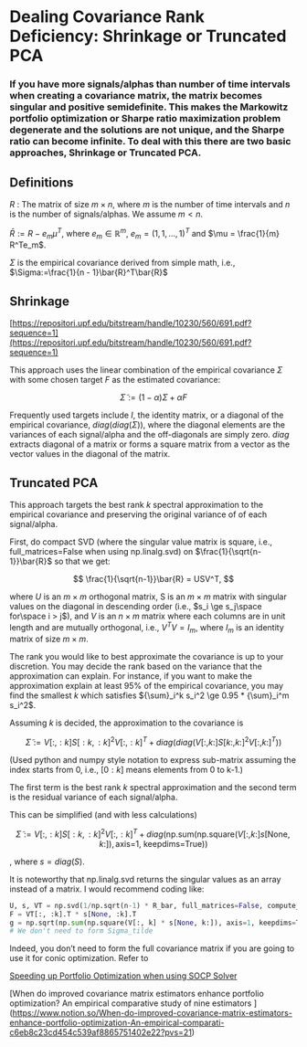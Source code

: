 # Dealing Covariance Rank Deficiency: Shrinkage or Truncated PCA

### If you have more signals/alphas than number of time intervals when creating a covariance matrix, the matrix becomes singular and positive semidefinite. This makes the Markowitz portfolio optimization or Sharpe ratio maximization problem degenerate and the solutions are not unique, and the Sharpe ratio can become infinite. To deal with this there are two basic approaches, Shrinkage or Truncated PCA.

## Definitions

$R$ : The matrix of size $m\times n$, where $m$ is the number of time intervals and $n$ is the number of signals/alphas. We assume $m < n$.

$\bar{R} := R - e_m \mu^T$, where $e_m \in \mathbb{R}^m$, $e_m=(1, 1, ..., 1)^T$ and  $\mu = \frac{1}{m} R^Te_m$.

$\Sigma$ is the empirical covariance derived from simple math, i.e., $\Sigma:=\frac{1}{n - 1}\bar{R}^T\bar{R}$

## Shrinkage

[https://repositori.upf.edu/bitstream/handle/10230/560/691.pdf?sequence=1](https://repositori.upf.edu/bitstream/handle/10230/560/691.pdf?sequence=1)

This approach uses the linear combination of the empirical covariance $\Sigma$ with some chosen target $F$ as the estimated covariance:

$$
\tilde \Sigma := (1 - \alpha) \Sigma + \alpha F
$$

Frequently used targets include $I$, the identity matrix, or a diagonal of the empirical covariance, $diag(diag(\Sigma))$, where the diagonal elements are the variances of each signal/alpha and the off-diagonals are simply zero. $diag$ extracts diagonal of a matrix or forms a square matrix from a vector as the vector values in the diagonal of the matrix.

## Truncated PCA

This approach targets the best rank $k$ spectral approximation to the empirical covariance and preserving the original variance of of each signal/alpha.

First, do compact SVD (where the singular value matrix is square, i.e., full_matrices=False when using np.linalg.svd) on $\frac{1}{\sqrt{n-1}}\bar{R}$ so that we get:

$$
\frac{1}{\sqrt{n-1}}\bar{R} = USV^T,
$$

where $U$ is an $m \times m$ orthogonal matrix, S is an $m \times m$ matrix with singular values on the diagonal in descending order (i.e., $s_i \ge s_j\space for\space i > j$), and $V$ is an $n\times m$ matrix where each columns are in unit length and are mutually orthogonal, i.e.,  $V^TV = I_m$, where $I_m$ is an identity matrix of size $m\times m$.

The rank you would like to best approximate the covariance is up to your discretion. You may decide the rank based on the variance that the approximation can explain. For instance, if you want to make the approximation explain at least 95% of the empirical covariance, you may find the smallest $k$ which satisfies ${\sum}_i^k s_i^2 \ge 0.95 * {\sum}_i^m s_i^2$.

Assuming $k$ is decided, the approximation to the covariance is

$$
\tilde{\Sigma}:=V[:, :k]S[:k, :k]^2V[:, :k]^T + diag(diag(V[:, k:]S[k:, k:]^2V[:, k:]^T))
$$

(Used python and numpy style notation to express sub-matrix assuming the index starts from 0, i.e., $[0:k]$ means elements from 0 to k-1.) 

The first term is the best rank $k$ spectral approximation and the second term is the residual variance of each signal/alpha.

This can be simplified (and with less calculations)

$$
\tilde{\Sigma}:=V[:, :k]S[:k, :k]^2V[:, :k]^T + diag(\text{np.sum(np.square}(V[:, k:]s[\text{None}, k:]), \text{axis=1,  keepdims=True}))
$$

, where $s=diag(S)$.

It is noteworthy that np.linalg.svd returns the singular values as an array instead of a matrix. I would recommend coding like:

```python
U, s, VT = np.svd(1/np.sqrt(n-1) * R_bar, full_matrices=False, compute_uv=True)
F = VT[:, :k].T * s[None, :k].T
g = np.sqrt(np.sum(np.square(V[:, k] * s[None, k:]), axis=1, keepdims=True)))
# We don't need to form Sigma_tilde
```

Indeed, you don’t need to form the full covariance matrix if you are going to use it for conic optimization. Refer to 

[Speeding up Portfolio Optimization when using SOCP Solver](https://www.notion.so/Speeding-up-Portfolio-Optimization-when-using-SOCP-Solver-658d2e331a8f4c1399e0291e17e01311?pvs=21)

[When do improved covariance matrix estimators enhance portfolio optimization? An empirical comparative study of nine estimators [](https://papers.ssrn.com/sol3/papers.cfm?abstract_id=1596865)](https://www.notion.so/When-do-improved-covariance-matrix-estimators-enhance-portfolio-optimization-An-empirical-comparati-c6eb8c23cd454c539af8865751402e22?pvs=21)
